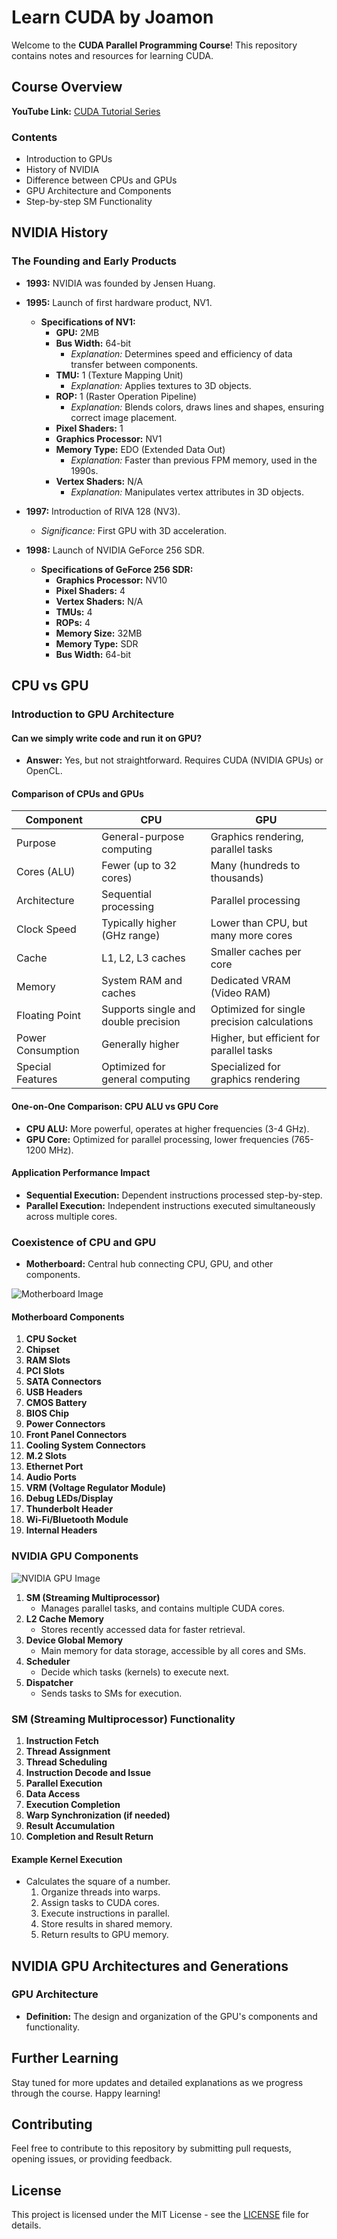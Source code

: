 # Learn CUDA by Joamon

Welcome to the **CUDA Parallel Programming Course**! This repository contains notes and resources for learning CUDA.

## Course Overview
 
**YouTube Link:** [CUDA Tutorial Series](https://www.youtube.com/watch?v=ZZveGGevzk8&list=PLBQlPZZ80yqRVrt99CsmYY77MLaenKVa8)

### Contents
- Introduction to GPUs
- History of NVIDIA
- Difference between CPUs and GPUs
- GPU Architecture and Components
- Step-by-step SM Functionality

## NVIDIA History

### The Founding and Early Products

- **1993:** NVIDIA was founded by Jensen Huang.
- **1995:** Launch of first hardware product, NV1.
  - **Specifications of NV1:**
    - **GPU:** 2MB
    - **Bus Width:** 64-bit
      - *Explanation:* Determines speed and efficiency of data transfer between components.
    - **TMU:** 1 (Texture Mapping Unit)
      - *Explanation:* Applies textures to 3D objects.
    - **ROP:** 1 (Raster Operation Pipeline)
      - *Explanation:* Blends colors, draws lines and shapes, ensuring correct image placement.
    - **Pixel Shaders:** 1
    - **Graphics Processor:** NV1
    - **Memory Type:** EDO (Extended Data Out)
      - *Explanation:* Faster than previous FPM memory, used in the 1990s.
    - **Vertex Shaders:** N/A
      - *Explanation:* Manipulates vertex attributes in 3D objects.

- **1997:** Introduction of RIVA 128 (NV3).
  - *Significance:* First GPU with 3D acceleration.

- **1998:** Launch of NVIDIA GeForce 256 SDR.
  - **Specifications of GeForce 256 SDR:**
    - **Graphics Processor:** NV10
    - **Pixel Shaders:** 4
    - **Vertex Shaders:** N/A
    - **TMUs:** 4
    - **ROPs:** 4
    - **Memory Size:** 32MB
    - **Memory Type:** SDR
    - **Bus Width:** 64-bit

## CPU vs GPU

### Introduction to GPU Architecture

#### Can we simply write code and run it on GPU?
- **Answer:** Yes, but not straightforward. Requires CUDA (NVIDIA GPUs) or OpenCL.

#### Comparison of CPUs and GPUs

| Component                | CPU                                       | GPU                                         |
|--------------------------|-------------------------------------------|---------------------------------------------|
| Purpose                  | General-purpose computing                 | Graphics rendering, parallel tasks          |
| Cores (ALU)              | Fewer (up to 32 cores)                    | Many (hundreds to thousands)                |
| Architecture             | Sequential processing                     | Parallel processing                         |
| Clock Speed              | Typically higher (GHz range)              | Lower than CPU, but many more cores         |
| Cache                    | L1, L2, L3 caches                         | Smaller caches per core                     |
| Memory                   | System RAM and caches                     | Dedicated VRAM (Video RAM)                  |
| Floating Point           | Supports single and double precision      | Optimized for single precision calculations |
| Power Consumption        | Generally higher                          | Higher, but efficient for parallel tasks    |
| Special Features         | Optimized for general computing           | Specialized for graphics rendering          |

#### One-on-One Comparison: CPU ALU vs GPU Core

- **CPU ALU:** More powerful, operates at higher frequencies (3-4 GHz).
- **GPU Core:** Optimized for parallel processing, lower frequencies (765-1200 MHz).

#### Application Performance Impact

- **Sequential Execution:** Dependent instructions processed step-by-step.
- **Parallel Execution:** Independent instructions executed simultaneously across multiple cores.

### Coexistence of CPU and GPU

- **Motherboard:** Central hub connecting CPU, GPU, and other components.

![Motherboard Image](https://github.com/sagar9623/Learn_CUDA/blob/main/Motherboard.png)

#### Motherboard Components

1. **CPU Socket**
2. **Chipset**
3. **RAM Slots**
4. **PCI Slots**
5. **SATA Connectors**
6. **USB Headers**
7. **CMOS Battery**
8. **BIOS Chip**
9. **Power Connectors**
10. **Front Panel Connectors**
11. **Cooling System Connectors**
12. **M.2 Slots**
13. **Ethernet Port**
14. **Audio Ports**
15. **VRM (Voltage Regulator Module)**
16. **Debug LEDs/Display**
17. **Thunderbolt Header**
18. **Wi-Fi/Bluetooth Module**
19. **Internal Headers**

### NVIDIA GPU Components

![NVIDIA GPU Image](https://github.com/sagar9623/Learn_CUDA/blob/main/Nvidia%20GPU.png)

1. **SM (Streaming Multiprocessor)**
   - Manages parallel tasks, and contains multiple CUDA cores.
2. **L2 Cache Memory**
   - Stores recently accessed data for faster retrieval.
3. **Device Global Memory**
   - Main memory for data storage, accessible by all cores and SMs.
4. **Scheduler**
   - Decide which tasks (kernels) to execute next.
5. **Dispatcher**
   - Sends tasks to SMs for execution.

### SM (Streaming Multiprocessor) Functionality

1. **Instruction Fetch**
2. **Thread Assignment**
3. **Thread Scheduling**
4. **Instruction Decode and Issue**
5. **Parallel Execution**
6. **Data Access**
7. **Execution Completion**
8. **Warp Synchronization (if needed)**
9. **Result Accumulation**
10. **Completion and Result Return**

#### Example Kernel Execution

- Calculates the square of a number.
  1. Organize threads into warps.
  2. Assign tasks to CUDA cores.
  3. Execute instructions in parallel.
  4. Store results in shared memory.
  5. Return results to GPU memory.

## NVIDIA GPU Architectures and Generations

### GPU Architecture

- **Definition:** The design and organization of the GPU's components and functionality.

## Further Learning

Stay tuned for more updates and detailed explanations as we progress through the course. Happy learning!

## Contributing

Feel free to contribute to this repository by submitting pull requests, opening issues, or providing feedback.

## License

This project is licensed under the MIT License - see the [LICENSE](LICENSE) file for details.
